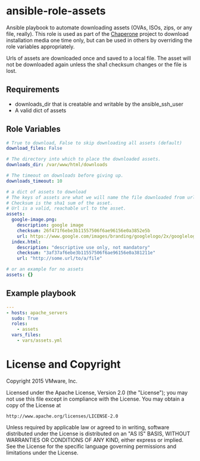 # ansible-role-assets

Ansible playbook to automate downloading assets (OVAs, ISOs, zips, or
any file, really).  This role is used as part of the
[Chaperone](https://github.com/vmware/chaperone) project to download
installation media one time only, but can be used in others by
overriding the role variables appropriately.

Urls of assets are downloaded once and saved to a local file.  The
asset will not be downloaded again unless the sha1 checksum changes or
the file is lost.

## Requirements

- downloads_dir that is creatable and writable by the ansible_ssh_user
- A valid dict of assets


## Role Variables

```yaml
# True to download, False to skip downloading all assets (default)
download_files: False

# The directory into which to place the downloaded assets.
downloads_dir: /var/www/html/downloads

# The timeout on downloads before giving up.
downloads_timeout: 10

# a dict of assets to download
# The keys of assets are what we will name the file downloaded from url.
# Checksum is the sha1 sum of the asset.
# Url is a valid, reachable url to the asset.
assets:
  google-image.png:
    description: google image
    checksum: 26f471f6ebe3b11557506f6ae96156e0a3852e5b
    url: https://www.google.com/images/branding/googlelogo/2x/googlelogo_color_272x92dp.png
  index.html:
    description: "descriptive use only, not mandatory"
    checksum: "3af37af6ebe3b11557506f6ae96156e0a381211e"
    url: "http://some.url/to/a/file"

# or an example for no assets
assets: {}

```
## Example playbook

```yaml
---
- hosts: apache_servers
  sudo: True
  roles:
    - assets
  vars_files:
    - vars/assets.yml
```

# License and Copyright

Copyright 2015 VMware, Inc.

Licensed under the Apache License, Version 2.0 (the "License");
you may not use this file except in compliance with the License.
You may obtain a copy of the License at

    http://www.apache.org/licenses/LICENSE-2.0

Unless required by applicable law or agreed to in writing, software
distributed under the License is distributed on an "AS IS" BASIS,
WITHOUT WARRANTIES OR CONDITIONS OF ANY KIND, either express or implied.
See the License for the specific language governing permissions and
limitations under the License.
